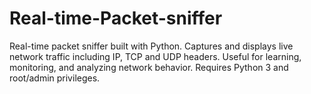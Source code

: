 # Real-time-Packet-sniffer
Real-time packet sniffer built with Python. Captures and displays live network traffic including IP, TCP and UDP  headers. Useful for learning, monitoring, and analyzing network behavior. Requires Python 3 and root/admin privileges.
